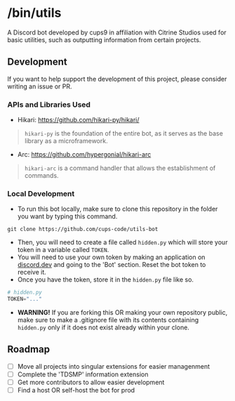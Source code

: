 # /bin/utils
A Discord bot developed by cups9 in affiliation with Citrine Studios used for basic utilities, such as outputting information from certain projects.

## Development
If you want to help support the development of this project, please consider writing an issue or PR.

### APIs and Libraries Used
- Hikari: https://github.com/hikari-py/hikari/
> `hikari-py` is the foundation of the entire bot, as it serves as the base library as a microframework.
- Arc: https://github.com/hypergonial/hikari-arc
> `hikari-arc` is a command handler that allows the establishment of commands.

### Local Development
- To run this bot locally, make sure to clone this repository in the folder you want by typing this command.
```
git clone https://github.com/cups-code/utils-bot
```
- Then, you will need to create a file called `hidden.py` which will store your token in a variable called `TOKEN`.
- You will need to use your own token by making an application on [discord.dev](https://discord.dev/) and going to the 'Bot' section. Reset the bot token to receive it.
- Once you have the token, store it in the `hidden.py` file like so.
```py
# hidden.py
TOKEN="..."
```
- **WARNING!** If you are forking this OR making your own repository public, make sure to make a .gitignore file with its contents containing `hidden.py` only if it does not exist already within your clone.

## Roadmap
- [ ] Move all projects into singular extensions for easier managenment
- [ ] Complete the 'TDSMP' information extension
- [ ] Get more contributors to allow easier development
- [ ] Find a host OR self-host the bot for prod
